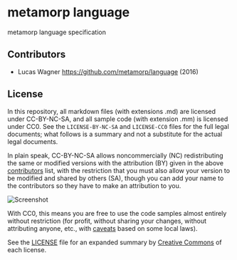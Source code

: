 # metamorp language

metamorp language specification



## Contributors

* Lucas Wagner https://github.com/metamorp/language (2016)

## License

In this repository, all markdown files (with extensions .md) are licensed under CC-BY-NC-SA,
and all sample code (with extension .mm) is licensed under CC0.  See the `LICENSE-BY-NC-SA`
and `LICENSE-CC0` files for the full legal documents; what follows is a summary and not a substitute
for the actual legal documents.

In plain speak, CC-BY-NC-SA allows noncommercially (NC) redistributing the same or modified versions 
with the attribution (BY) given in the above [contributors](##Contributors) list,
with the restriction that you must also allow your version to be modified and shared by others (SA),
though you can add your name to the contributors so they have to make an attribution to you.

![Screenshot](https://i.creativecommons.org/l/by-nc-sa/4.0/88x31.png)

With CC0, this means you are free to use the code samples almost entirely without restriction
(for profit, without sharing your changes, without attributing anyone, etc., 
with [caveats](https://creativecommons.org/about/cc0/) based on some local laws).

See the [LICENSE](LICENSE) file for an expanded summary by
[Creative Commons](https://creativecommons.org/) of each license.
